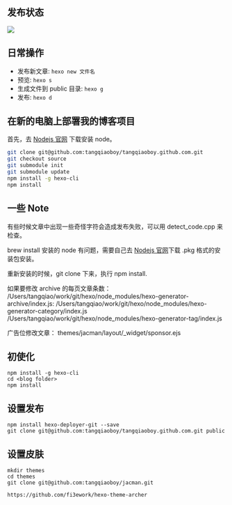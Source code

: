 ## 发布状态
![](https://travis-ci.com/tangqiaoboy/tangqiaoboy.github.com.svg?branch=source)

## 日常操作

 * 发布新文章: `hexo new 文件名`
 * 预览: `hexo s`
 * 生成文件到 public 目录: `hexo g`
 * 发布: `hexo d`

## 在新的电脑上部署我的博客项目

首先，去 [Nodejs 官网](https://nodejs.org/en/) 下载安装 node。

``` bash
git clone git@github.com:tangqiaoboy/tangqiaoboy.github.com.git
git checkout source
git submodule init
git submodule update
npm install -g hexo-cli
npm install
```

## 一些 Note

有些时候文章中出现一些奇怪字符会造成发布失败，可以用 detect_code.cpp 来检查。

brew install 安装的 node 有问题，需要自己去 [Nodejs 官网](https://nodejs.org/en/)下载 .pkg 格式的安装包安装。

重新安装的时候，git clone 下来，执行 npm install.

如果要修改 archive 的每页文章条数：
/Users/tangqiao/work/git/hexo/node_modules/hexo-generator-archive/index.js:
/Users/tangqiao/work/git/hexo/node_modules/hexo-generator-category/index.js
/Users/tangqiao/work/git/hexo/node_modules/hexo-generator-tag/index.js

广告位修改文章：
themes/jacman/layout/_widget/sponsor.ejs

## 初使化
```
npm install -g hexo-cli
cd <blog folder>
npm install
```


## 设置发布
```
npm install hexo-deployer-git --save
git clone git@github.com:tangqiaoboy/tangqiaoboy.github.com.git public
```

## 设置皮肤
```
mkdir themes
cd themes
git clone git@github.com:tangqiaoboy/jacman.git

https://github.com/fi3ework/hexo-theme-archer
```
